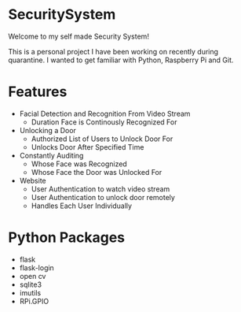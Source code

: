 # SecuritySystem
Welcome to my self made Security System!

This is a personal project I have been working on recently during quarantine. I wanted to get familiar with Python, Raspberry Pi and Git.

# Features
* Facial Detection and Recognition From Video Stream
  * Duration Face is Continously Recognized For
* Unlocking a Door
  * Authorized List of Users to Unlock Door For
  * Unlocks Door After Specified Time
* Constantly Auditing
  * Whose Face was Recognized
  * Whose Face the Door was Unlocked For
* Website
  * User Authentication to watch video stream
  * User Authentication to unlock door remotely
  * Handles Each User Individually

# Python Packages
* flask
* flask-login
* open cv
* sqlite3
* imutils
* RPi.GPIO
